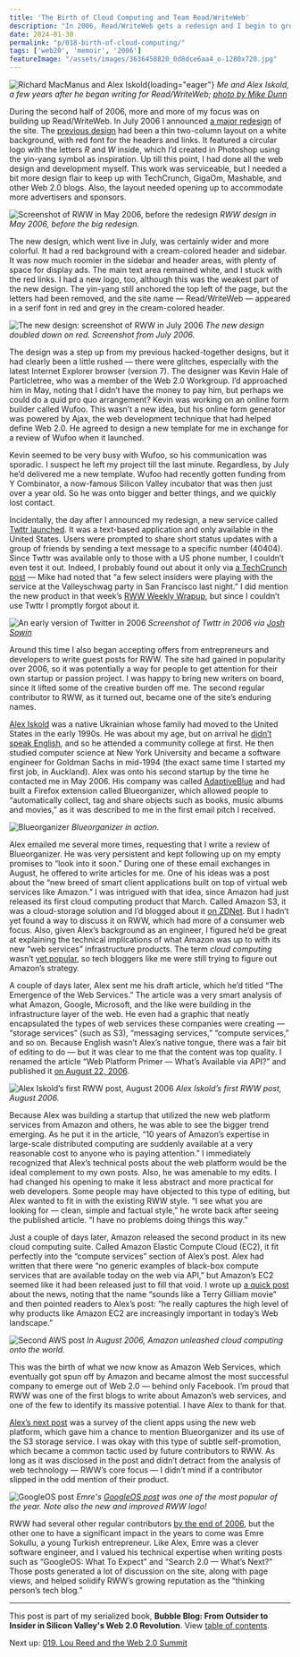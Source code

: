 ```yaml
---
title: 'The Birth of Cloud Computing and Team Read/WriteWeb'
description: "In 2006, Read/WriteWeb gets a redesign and I begin to grow the team, starting with a couple of engineers who help me explain Amazon Web Services and GoogleOS. Cloud computing becomes a trend."
date: 2024-01-30
permalink: "p/018-birth-of-cloud-computing/"
tags: ['web20', 'memoir', '2006']
featureImage: "/assets/images/3636458820_0d8dce6aa4_o-1280x720.jpg"
---          
```


![Richard MacManus and Alex Iskold](/assets/images/3636458820_0d8dce6aa4_o-1280x720.jpg){loading="eager"}
*Me and Alex Iskold, a few years after he began writing for Read/WriteWeb; [photo by Mike Dunn](https://www.flickr.com/photos/glemak/3636458820/)*

During the second half of 2006, more and more of my focus was on building up Read/WriteWeb. In July 2006 I announced [a major redesign](https://web.archive.org/web/20061017004558/http://www.readwriteweb.com/archives/new_readwritewe.php) of the site. The [previous design](https://web.archive.org/web/20060507135504/http://readwriteweb.com/) had been a thin two-column layout on a white background, with red font for the headers and links. It featured a circular logo with the letters *R* and *W* inside, which I’d created in Photoshop using the yin-yang symbol as inspiration. Up till this point, I had done all the web design and development myself. This work was serviceable, but I needed a bit more design flair to keep up with TechCrunch, GigaOm, Mashable, and other Web 2.0 blogs. Also, the layout needed opening up to accommodate more advertisers and sponsors.

![Screenshot of RWW in May 2006, before the redesign](/assets/images/rww_may_2006.png "Screenshot of RWW in May 2006, before the redesign")
*RWW design in May 2006, before the big redesign.*

The new design, which went live in July, was certainly wider and more colorful. It had a red background with a cream-colored header and sidebar. It was now much roomier in the sidebar and header areas, with plenty of space for display ads. The main text area remained white, and I stuck with the red links. I had a new logo, too, although this was the weakest part of the new design. The yin-yang still anchored the top left of the page, but the letters had been removed, and the site name — Read/WriteWeb — appeared in a serif font in red and grey in the cream-colored header.

![The new design: screenshot of RWW in July 2006](/assets/images/rww_redesign_july2006.png "The new design: screenshot of RWW in July 2006")
*The new design doubled down on red. Screenshot from July 2006.*

The design was a step up from my previous hacked-together designs, but it had clearly been a little rushed — there were glitches, especially with the latest Internet Explorer browser (version 7). The designer was Kevin Hale of Particletree, who was a member of the Web 2.0 Workgroup. I’d approached him in May, noting that I didn’t have the money to pay him, but perhaps we could do a quid pro quo arrangement? Kevin was working on an online form builder called Wufoo. This wasn’t a new idea, but his online form generator was powered by Ajax, the web development technique that had helped define Web 2.0. He agreed to design a new template for me in exchange for a review of Wufoo when it launched.

Kevin seemed to be very busy with Wufoo, so his communication was sporadic. I suspect he left my project till the last minute. Regardless, by July he’d delivered me a new template. Wufoo had recently gotten funding from Y Combinator, a now-famous Silicon Valley incubator that was then just over a year old. So he was onto bigger and better things, and we quickly lost contact.

Incidentally, the day after I announced my redesign, a new service called [Twttr launched](https://www.history.com/this-day-in-history/twitter-launches). It was a text-based application and only available in the United States. Users were prompted to share short status updates with a group of friends by sending a text message to a specific number (40404). Since Twttr was available only to those with a US phone number, I couldn’t even test it out. Indeed, I probably found out about it only via [a TechCrunch post](https://techcrunch.com/2006/07/15/is-twttr-interesting/) — Mike had noted that “a few select insiders were playing with the service at the Valleyschwag party in San Francisco last night.” I did mention the new product in that week’s [RWW Weekly Wrapup](https://web.archive.org/web/20061017014627/http://www.readwriteweb.com/archives/weekly_wrapup_1.php), but since I couldn’t use Twttr I promptly forgot about it.

![An early version of Twitter in 2006](/assets/images/twttr_2006.jpeg)
*Screenshot of Twttr in 2006 via [Josh Sowin](https://twitter.com/joshsowin/status/1050790921128697856/photo/1)*

Around this time I also began accepting offers from entrepreneurs and developers to write guest posts for RWW. The site had gained in popularity over 2006, so it was potentially a way for people to get attention for their own startup or passion project. I was happy to bring new writers on board, since it lifted some of the creative burden off me. The second regular contributor to RWW, as it turned out, became one of the site’s enduring names.

[Alex Iskold](https://web.archive.org/web/20070314205606/readwriteweb.com/about_alex.php) was a native Ukrainian whose family had moved to the United States in the early 1990s. He was about my age, but on arrival he [didn’t speak English](https://www.startuphacks.vc/blog/blog-31-years-ago-ukraine-to-usa), and so he attended a community college at first. He then studied computer science at New York University and became a software engineer for Goldman Sachs in mid-1994 (the exact same time I started my first job, in Auckland). Alex was onto his second startup by the time he contacted me in May 2006. His company was called [AdaptiveBlue](https://web.archive.org/web/20060520012415/http://www.adaptiveblue.com/about.html) and had built a Firefox extension called Blueorganizer, which allowed people to “automatically collect, tag and share objects such as books, music albums and movies,” as it was described to me in the first email pitch I received.

![Blueorganizer](/assets/images/blueorganizer_2006.png "Blueorganizer")
*Blueorganizer in action.*

Alex emailed me several more times, requesting that I write a review of Blueorganizer. He was very persistent and kept following up on my empty promises to “look into it soon.” During one of these email exchanges in August, he offered to write articles for me. One of his ideas was a post about the “new breed of smart client applications built on top of virtual web services like Amazon.” I was intrigued with that idea, since Amazon had just released its first cloud computing product that March. Called Amazon S3, it was a cloud-storage solution and I’d blogged about it [on ZDNet](https://web.archive.org/web/20060715211841/http://blogs.zdnet.com/web2explorer/?p=232). But I hadn’t yet found a way to discuss it on RWW, which had more of a consumer web focus. Also, given Alex’s background as an engineer, I figured he’d be great at explaining the technical implications of what Amazon was up to with its new “web services” infrastructure products. The term *cloud computing* wasn’t [yet popular](https://www.technologyreview.com/2011/10/31/257406/who-coined-cloud-computing/), so tech bloggers like me were still trying to figure out Amazon’s strategy.

A couple of days later, Alex sent me his draft article, which he’d titled “The Emergence of the Web Services.” The article was a very smart analysis of what Amazon, Google, Microsoft, and the like were building in the infrastructure layer of the web. He even had a graphic that neatly encapsulated the types of web services these companies were creating — “storage services” (such as S3), “messaging services,” “compute services,” and so on. Because English wasn’t Alex’s native tongue, there was a fair bit of editing to do — but it was clear to me that the content was top quality. I renamed the article “Web Platform Primer — What’s Available via API?” and published it [on August 22, 2006](https://web.archive.org/web/20060830140243/http://www.readwriteweb.com/archives/web_platform_primer.php).

![Alex Iskold’s first RWW post, August 2006](/assets/images/rww_iskold_aug06.png "Alex Iskold’s first RWW post, August 2006")
*Alex Iskold’s first RWW post, August 2006.*

Because Alex was building a startup that utilized the new web platform services from Amazon and others, he was able to see the bigger trend emerging. As he put it in the article, “10 years of Amazon’s expertise in large-scale distributed computing are suddenly available at a very reasonable cost to anyone who is paying attention.” I immediately recognized that Alex’s technical posts about the web platform would be the ideal complement to my own posts. Also, he was amenable to my edits. I had changed his opening to make it less abstract and more practical for web developers. Some people may have objected to this type of editing, but Alex wanted to fit in with the existing RWW style. “I see what you are looking for — clean, simple and factual style,” he wrote back after seeing the published article. “I have no problems doing things this way.”

Just a couple of days later, Amazon released the second product in its new cloud computing suite. Called Amazon Elastic Compute Cloud (EC2), it fit perfectly into the “compute services” section of Alex’s post. Alex had written that there were “no generic examples of black-box compute services that are available today on the web via API,” but Amazon’s EC2 seemed like it had been released just to fill that void. I wrote up [a quick post](https://web.archive.org/web/20060903123804/http://www.readwriteweb.com/archives/amazon_ec2.php) about the news, noting that the name “sounds like a Terry Gilliam movie” and then pointed readers to Alex’s post: “he really captures the high level of why products like Amazon EC2 are increasingly important in today’s Web landscape.”

![Second AWS post](/assets/images/rww_aws_aug2006b.png "RWW's second AWS post")
*In August 2006, Amazon unleashed cloud computing onto the world.*

This was the birth of what we now know as Amazon Web Services, which eventually got spun off by Amazon and became almost the most successful company to emerge out of Web 2.0 — behind only Facebook. I’m proud that RWW was one of the first blogs to write about Amazon’s web services, and one of the few to identify its massive potential. I have Alex to thank for that.

[Alex’s next post](https://web.archive.org/web/20060903122252/http://www.readwriteweb.com/archives/survey_of_web_platform_client_apps.php) was a survey of the client apps using the new web platform, which gave him a chance to mention Blueorganizer and its use of the S3 storage service. I was okay with this type of subtle self-promotion, which became a common tactic used by future contributors to RWW. As long as it was disclosed in the post and didn’t detract from the analysis of web technology — RWW’s core focus — I didn’t mind if a contributor slipped in the odd mention of their product.

![GoogleOS post](/assets/images/googleos_nov06c.png "GoogleOS post")
*Emre's [GoogleOS post](https://web.archive.org/web/20061214105139/http://www.readwriteweb.com/archives/googleos_what_to_expect.php) was one of the most popular of the year. Note also the new and improved RWW logo!*

RWW had several other regular contributors [by the end of 2006](https://web.archive.org/web/20070314000845/http://www.readwriteweb.com/about.php), but the other one to have a significant impact in the years to come was Emre Sokullu, a young Turkish entrepreneur. Like Alex, Emre was a clever software engineer, and I valued his technical expertise when writing posts such as “GoogleOS: What To Expect” and “Search 2.0 — What’s Next?” Those posts generated a lot of discussion on the site, along with page views, and helped solidify RWW’s growing reputation as the “thinking person’s tech blog.”

* * *

This post is part of my serialized book, **Bubble Blog: From Outsider to Insider in Silicon Valley's Web 2.0 Revolution**. View [table of contents](/p/roadmap-bubbleblog/).

Next up: [019. Lou Reed and the Web 2.0 Summit](/p/019-web20-summit-2006-lou-reed/)